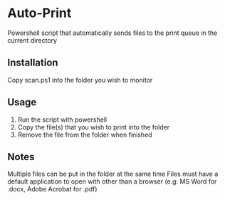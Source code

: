 # Auto-Print
Powershell script that automatically sends files to the print queue in the current directory

## Installation
Copy scan.ps1 into the folder you wish to monitor
## Usage
1. Run the script with powershell
2. Copy the file(s) that you wish to print into the folder
3. Remove the file from the folder when finished

## Notes
Multiple files can be put in the folder at the same time
Files must have a default application to open with other than a browser (e.g: MS Word for .docx, Adobe Acrobat for .pdf)
